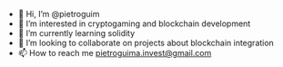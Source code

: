 - 👋 Hi, I’m @pietroguim
- 👀 I’m interested in cryptogaming and blockchain development 
- 🌱 I’m currently learning solidity
- 💞️ I’m looking to collaborate on projects about blockchain integration
- 📫 How to reach me pietroguima.invest@gmail.com

<!---
pietroguim/pietroguim is a ✨ special ✨ repository because its `README.md` (this file) appears on your GitHub profile.
You can click the Preview link to take a look at your changes.
--->
